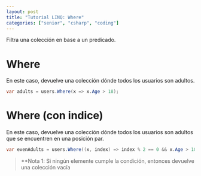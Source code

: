 ```yaml
---
layout: post
title: "Tutorial LINQ: Where"
categories: ["senior", "csharp", "coding"]
---
```


Filtra una colección en base a un <!--more-->predicado.

# Where
En este caso, devuelve una colección dónde todos los usuarios son adultos.

```csharp
var adults = users.Where(x => x.Age > 18);
```

# Where (con indice)
En este caso, devuelve una colección dónde todos los usuarios son adultos que se encuentren en una posición par.

```csharp
var evenAdults = users.Where((x, index) => index % 2 == 0 && x.Age > 18);
```

> **Nota 1: Si ningún elemente cumple la condición, entonces devuelve una colección vacía